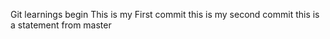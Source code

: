 Git learnings begin
This is my First commit
this is my second commit
this is a statement from master